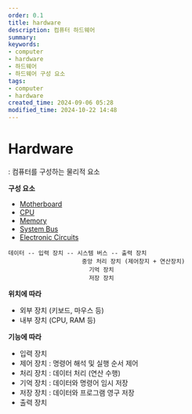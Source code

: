 ```yaml
---
order: 0.1
title: hardware
description: 컴퓨터 하드웨어
summary:
keywords:
- computer
- hardware
- 하드웨어
- 하드웨어 구성 요소
tags:
- computer
- hardware
created_time: 2024-09-06 05:28
modified_time: 2024-10-22 14:48
---
```


# Hardware
: 컴퓨터를 구성하는 물리적 요소  

**구성 요소**
- [Motherboard](./motherboard.md)
- [CPU](./cpu.md)
- [Memory](./memory.md)
- [System Bus](./system-bus.md)
- [Electronic Circuits](./electronic-circuits.md)


```
데이터 -- 입력 장치 -- 시스템 버스 -- 출력 장치
                     중앙 처리 장치 (제어창지 + 연산장치)
                       기억 장치
                       저장 장치
```

**위치에 따라**
- 외부 장치 (키보드, 마우스 등)
- 내부 장치 (CPU, RAM 등)

**기능에 따라**
- 입력 장치 
- 제어 장치 : 명령어 해석 및 실행 순서 제어
- 처리 장치 : 데이터 처리 (연산 수행)
- 기억 장치 : 데이터와 명령어 임시 저장
- 저장 장치 : 데이터와 프로그램 영구 저장
- 출력 장치 